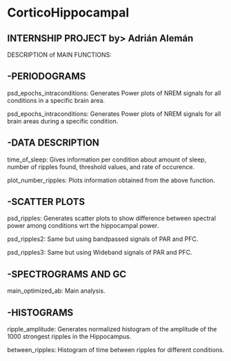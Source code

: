 # CorticoHippocampal
INTERNSHIP PROJECT by> Adrián Alemán
--------------------------------
DESCRIPTION of MAIN FUNCTIONS:

-PERIODOGRAMS
---------------
psd_epochs_intraconditions: Generates Power plots of NREM signals for all conditions in a specific brain area. 

psd_epochs_intraconditions: Generates Power plots of NREM signals for all brain areas during a specific condition. 

-DATA DESCRIPTION
-----------------
time_of_sleep: Gives information per condition about amount of sleep, number of ripples found, threshold values, and rate of occurence.
 
plot_number_ripples: Plots information obtained from the above function. 

-SCATTER PLOTS
--------------
psd_ripples: Generates scatter plots to show difference between spectral power among conditions wrt the hippocampal power. 

psd_ripples2: Same but using bandpassed signals of PAR and PFC.

psd_ripples3: Same but using Wideband signals of PAR and PFC.


-SPECTROGRAMS AND GC
--------------------
main_optimized_ab: Main analysis. 

-HISTOGRAMS
----------------
ripple_amplitude: Generates normalized histogram of the amplitude of the 1000 strongest ripples in the Hippocampus. 

between_ripples: Histogram of time between ripples for different conditions. 

